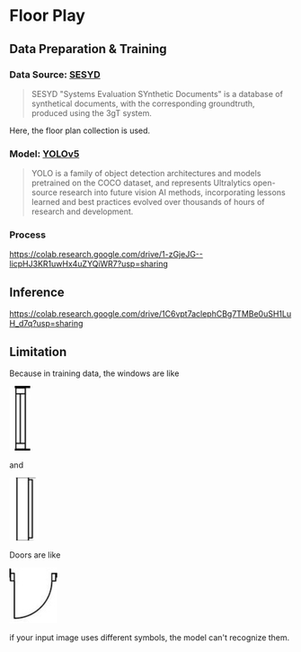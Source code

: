 # Floor Play

## Data Preparation & Training

### Data Source: [SESYD](http://mathieu.delalandre.free.fr/projects/sesyd/symbols/floorplans.html)

> SESYD "Systems Evaluation SYnthetic Documents" is a database of synthetical documents, with the corresponding groundtruth, produced using the 3gT system.

Here, the floor plan collection is used.



### Model: [YOLOv5](https://github.com/ultralytics/yolov5)

> YOLO is a family of object detection architectures and models pretrained on the COCO dataset, and represents Ultralytics open-source research into future vision AI methods, incorporating lessons learned and best practices evolved over thousands of hours of research and development.


### Process

https://colab.research.google.com/drive/1-zGjeJG--licpHJ3KR1uwHx4uZYQiWR7?usp=sharing

## Inference

https://colab.research.google.com/drive/1C6vpt7aclephCBg7TMBe0uSH1LuH_d7q?usp=sharing

## Limitation

Because in training data, the windows are like

![window1](static/win.jpeg)

and

![window2](static/win2.jpeg)

Doors are like

![door](static/door.jpeg)

if your input image uses different symbols, the model can't recognize them.
